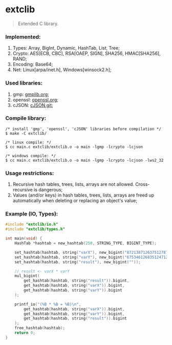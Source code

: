 # extclib
> Extended C library.

### Implemented:
1. Types: Array, BigInt, Dynamic, HashTab, List, Tree;
2. Crypto: AES[ECB, CBC], RSA[OAEP, SIGN], SHA256, HMAC[SHA256], RAND;
3. Encoding: Base64;
3. Net: Linux[arpa/inet.h], Windows[winsock2.h];

### Used libraries:
1. gmp: [gmplib.org](https://gmplib.org/);
2. openssl: [openssl.org](https://www.openssl.org/);
3. cJSON: [cJSON.git](https://github.com/DaveGamble/cJSON);

### Compile library:
```
/* install 'gmp', 'openssl', 'cJSON' libraries before compilation */
$ make -C extclib/

/* linux compile: */
$ cc main.c extclib/extclib.o -o main -lgmp -lcrypto -lcjson

/* windows compile: */
$ cc main.c extclib/extclib.o -o main -lgmp -lcrypto -lcjson -lws2_32
```

### Usage restrictions:
1. Recursive hash tables, trees, lists, arrays are not allowed. Cross-recursive is dangerous;
2. Values (and/or keys) in hash tables, trees, lists, arrays are freed up automatically when deleting or replacing an object's value;

### Example (IO, Types):
```c
#include "extclib/io.h"
#include "extclib/types.h"

int main(void) {
    HashTab *hashtab = new_hashtab(250, STRING_TYPE, BIGINT_TYPE);

    set_hashtab(hashtab, string("varX"), new_bigint("872138712637512787387124821738712648712736128749182"));
    set_hashtab(hashtab, string("varY"), new_bigint("675346126835124712346172467268375128731"));
    set_hashtab(hashtab, string("result"), new_bigint(""));

    // result <- varX * varY
    mul_bigint(
        get_hashtab(hashtab, string("result")).bigint, 
        get_hashtab(hashtab, string("varX")).bigint,
        get_hashtab(hashtab, string("varY")).bigint
    );

    printf_io("(%B * %B = %B)\n", 
        get_hashtab(hashtab, string("varX")).bigint,
        get_hashtab(hashtab, string("varY")).bigint,
        get_hashtab(hashtab, string("result")).bigint
    );
    free_hashtab(hashtab);
    return 0;
}

```
